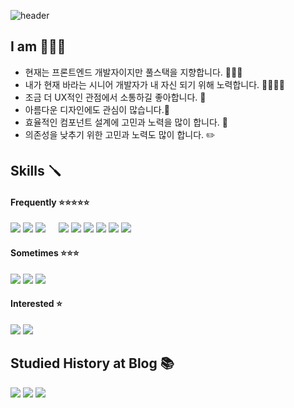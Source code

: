 ![header](https://capsule-render.vercel.app/api?type=soft&color=auto&height=60&section=header&text=규식코's%20Dev%20History%20💻&fontSize=35)

## I am 🧑🏻‍💻
- 현재는 프론트엔드 개발자이지만 풀스택을 지향합니다. 🧑🏻‍💻<br>
- 내가 현재 바라는 시니어 개발자가 내 자신 되기 위해 노력합니다. 🏃🏼🏃🏼<br>
- 조금 더 UX적인 관점에서 소통하길 좋아합니다. 🔎<br>
- 아름다운 디자인에도 관심이 많습니다.🎨<br>
- 효율적인 컴포넌트 설계에 고민과 노력을 많이 합니다. 📏<br>
- 의존성을 낮추기 위한 고민과 노력도 많이 합니다. ✏️


## Skills 🪛
#### Frequently ⭐️⭐️⭐️⭐️⭐️

<img src="https://img.shields.io/badge/javascript-F7DF1E?style=flat-square&logo=javascript&logoColor=white"/> <img src="https://img.shields.io/badge/Typescript-3178C6?style=flat-square&logo=Typescript&logoColor=white"/> <a href="https://ko.reactjs.org/"><img src="https://img.shields.io/badge/React-61dafb?style=flat-square&logo=React&logoColor=white" style="margin-right:17px"/></a> <img src="https://img.shields.io/badge/Next.js-000000?style=flat-square&logo=Next.js&logoColor=white"/> <img src="https://img.shields.io/badge/React Query-FF4154?style=flat-square&logo=React Query&logoColor=white"/> <img src="https://img.shields.io/badge/Redux-764ABC?style=flat-square&logo=Redux&logoColor=white"/> <img src="https://img.shields.io/badge/Webpack-8DD6F9?style=flat-square&logo=Webpack&logoColor=white"/> <img src="https://img.shields.io/badge/styled-components-DB7093?style=flat-square&logo=styled-components&logoColor=white"/> <img src="https://img.shields.io/badge/Sass-DB7093?style=flat-square&logo=Sass&logoColor=white"/> 


#### Sometimes ⭐️⭐️⭐️
<img src="https://img.shields.io/badge/Firebase-FFCA28?style=flat-square&logo=firebase&logoColor=white"/> <img src="https://img.shields.io/badge/Express-58A616?style=flat-square&logo=Express&logoColor=white"/> <img src="https://img.shields.io/badge/Storybook-FF4785?style=flat-square&logo=Storybook&logoColor=white"/> 


#### Interested ⭐️
<img src="https://img.shields.io/badge/Gatsby-663399?style=flat-square&logo=Gatsby&logoColor=white"/> <img src="https://img.shields.io/badge/Flutter-02569B?style=flat-square&logo=Flutter&logoColor=white"/> 

## Studied History at Blog 📚
<a href="https://velog.io/@kokyusik91" target="_blank"><img src="https://img.shields.io/badge/Velog-3DDC84?style=flat-square&logo=Blogger&logoColor=white"/></a> <a href="https://humble-impulse-a58.notion.site/d6077115dfaa4e66bbf60316183d7b60" target="_blank"><img src="https://img.shields.io/badge/Notion-000000?style=flat-square&logo=Notion&logoColor=white"/></a> <a href="https://kokyusik91.github.io/" target="_blank"><img src="https://img.shields.io/badge/Github-181717?style=flat-square&logo=Github&logoColor=white"/></a> 
